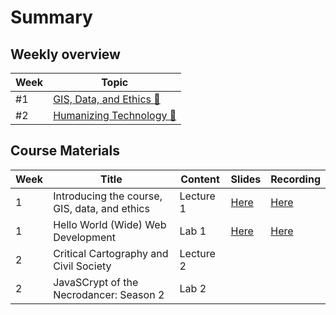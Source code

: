 # Summary

## Weekly overview

|Week|Topic|
|----|-----|
|#1|[GIS, Data, and Ethics :link:](week01.md)|
|#2|[Humanizing Technology :link:](week02.md)|

## Course Materials

|Week | Title | Content | Slides | Recording |
|-----|-------|------|--------|-----------|
|1|Introducing the course, GIS, data, and ethics|Lecture 1|[Here](https://raw.githubusercontent.com/albertkun/23S-ASIAAM-191A/main/docs/materials/AA191_S_W1_Lecture_1.pdf)|[Here](https://cloud.albertmaps.com/s/mtkN7F5jyQqKajD)|
|1|Hello World (Wide) Web Development|Lab 1|[Here](https://raw.githubusercontent.com/albertkun/23S-ASIAAM-191A/main/docs/materials/AA191_S_W1_Lab_1.pdf)|[Here](https://ucla.zoom.us/rec/share/5gRHDbfTvtad2Uj-j7pHeHPi8lZta-MGhzPFiPUfPtUgwN47qPEBCEZzsbdR1Tuk.aqmSjwYjSZHOybMP)|
|2|Critical Cartography and Civil Society|Lecture 2|||
|2|JavaSCrypt of the Necrodancer: Season 2|Lab 2|||